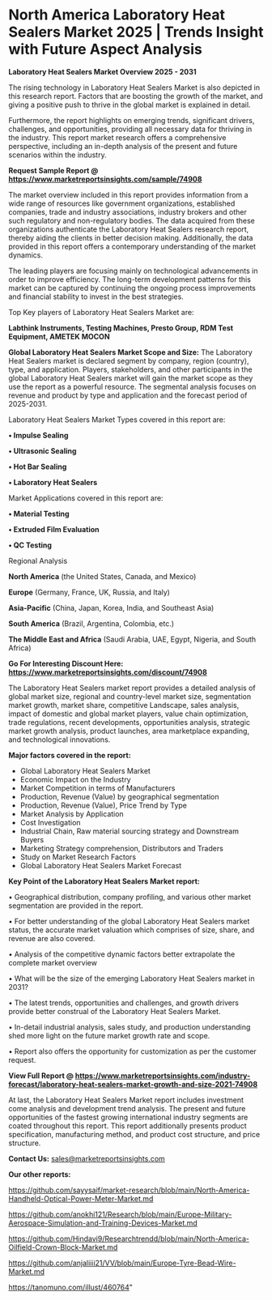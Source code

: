 # North America Laboratory Heat Sealers Market 2025 | Trends Insight with Future Aspect Analysis

<Strong> Laboratory Heat Sealers Market Overview 2025 - 2031</strong>

The rising technology in Laboratory Heat Sealers Market is also depicted in this research report. Factors that are boosting the growth of the market, and giving a positive push to thrive in the global market is explained in detail.

Furthermore, the report highlights on emerging trends, significant drivers, challenges, and opportunities, providing all necessary data for thriving in the industry. This report market research offers a comprehensive perspective, including an in-depth analysis of the present and future scenarios within the industry.

<strong>Request Sample Report @ <a href=https://www.marketreportsinsights.com/sample/74908>https://www.marketreportsinsights.com/sample/74908</a></strong>

The market overview included in this report provides information from a wide range of resources like government organizations, established companies, trade and industry associations, industry brokers and other such regulatory and non-regulatory bodies. The data acquired from these organizations authenticate the Laboratory Heat Sealers research report, thereby aiding the clients in better decision making. Additionally, the data provided in this report offers a contemporary understanding of the market dynamics.

The leading players are focusing mainly on technological advancements in order to improve efficiency. The long-term development patterns for this market can be captured by continuing the ongoing process improvements and financial stability to invest in the best strategies.

Top Key players of Laboratory Heat Sealers Market are:

<strong>Labthink Instruments, Testing Machines, Presto Group, RDM Test Equipment, AMETEK MOCON</strong>

<strong><b>Global Laboratory Heat Sealers Market Scope and Size:</b></strong>
The Laboratory Heat Sealers market is declared segment by company, region (country), type, and application. Players, stakeholders, and other participants in the global Laboratory Heat Sealers market will gain the market scope as they use the report as a powerful resource. The segmental analysis focuses on revenue and product by type and application and the forecast period of 2025-2031.

Laboratory Heat Sealers Market Types covered in this report are:

<strong>• Impulse Sealing

• Ultrasonic Sealing

• Hot Bar Sealing

• Laboratory Heat Sealers</strong>

Market Applications covered in this report are:

<strong>• Material Testing

• Extruded Film Evaluation

• QC Testing</strong> 

Regional Analysis

<strong>North America</strong> (the United States, Canada, and Mexico)

<strong>Europe</strong> (Germany, France, UK, Russia, and Italy)

<strong>Asia-Pacific</strong> (China, Japan, Korea, India, and Southeast Asia)

<strong>South America</strong> (Brazil, Argentina, Colombia, etc.)

<strong>The Middle East and Africa</strong> (Saudi Arabia, UAE, Egypt, Nigeria, and South Africa)

<strong>Go For Interesting Discount Here: <a href=https://www.marketreportsinsights.com/discount/74908>https://www.marketreportsinsights.com/discount/74908</a></strong>

The Laboratory Heat Sealers market report provides a detailed analysis of global market size, regional and country-level market size, segmentation market growth, market share, competitive Landscape, sales analysis, impact of domestic and global market players, value chain optimization, trade regulations, recent developments, opportunities analysis, strategic market growth analysis, product launches, area marketplace expanding, and technological innovations.

<strong><b>Major factors covered in the report:</b></strong>
<ul>
  <li>Global Laboratory Heat Sealers Market </li>
  <li>Economic Impact on the Industry</li>
  <li>Market Competition in terms of Manufacturers</li>
  <li>Production, Revenue (Value) by geographical segmentation</li>
  <li>Production, Revenue (Value), Price Trend by Type</li>
  <li>Market Analysis by Application</li>
  <li>Cost Investigation</li>
  <li>Industrial Chain, Raw material sourcing strategy and Downstream Buyers</li>
  <li>Marketing Strategy comprehension, Distributors and Traders</li>
  <li>Study on Market Research Factors</li>
  <li>Global Laboratory Heat Sealers Market Forecast</li>
</ul>

<strong><b>Key Point of the Laboratory Heat Sealers Market report:</b></strong>

• Geographical distribution, company profiling, and various other market segmentation are provided in the report.

• For better understanding of the global Laboratory Heat Sealers market status, the accurate market valuation which comprises of size, share, and revenue are also covered.

• Analysis of the competitive dynamic factors better extrapolate the complete market overview

• What will be the size of the emerging Laboratory Heat Sealers market in 2031?

• The latest trends, opportunities and challenges, and growth drivers provide better construal of the Laboratory Heat Sealers Market.

• In-detail industrial analysis, sales study, and production understanding shed more light on the future market growth rate and scope.

• Report also offers the opportunity for customization as per the customer request.

<strong><b>View Full Report @ <a href=https://www.marketreportsinsights.com/industry-forecast/laboratory-heat-sealers-market-growth-and-size-2021-74908>https://www.marketreportsinsights.com/industry-forecast/laboratory-heat-sealers-market-growth-and-size-2021-74908</a></b></strong>


At last, the Laboratory Heat Sealers Market report includes investment come analysis and development trend analysis. The present and future opportunities of the fastest growing international industry segments are coated throughout this report. This report additionally presents product specification, manufacturing method, and product cost structure, and price structure.

<strong>Contact Us:</strong>
sales@marketreportsinsights.com

<strong>Our other reports:</strong>

<a href=https://github.com/sayysaif/market-research/blob/main/North-America-Handheld-Optical-Power-Meter-Market.md>https://github.com/sayysaif/market-research/blob/main/North-America-Handheld-Optical-Power-Meter-Market.md</a>

<a href=https://github.com/anokhi121/Research/blob/main/Europe-Military-Aerospace-Simulation-and-Training-Devices-Market.md>https://github.com/anokhi121/Research/blob/main/Europe-Military-Aerospace-Simulation-and-Training-Devices-Market.md</a>

<a href=https://github.com/Hindavi9/Researchtrendd/blob/main/North-America-Oilfield-Crown-Block-Market.md>https://github.com/Hindavi9/Researchtrendd/blob/main/North-America-Oilfield-Crown-Block-Market.md</a>

<a href=https://github.com/anjaliiii21/VV/blob/main/Europe-Tyre-Bead-Wire-Market.md>https://github.com/anjaliiii21/VV/blob/main/Europe-Tyre-Bead-Wire-Market.md</a>

<a href=https://tanomuno.com/illust/460764>https://tanomuno.com/illust/460764</a>"
